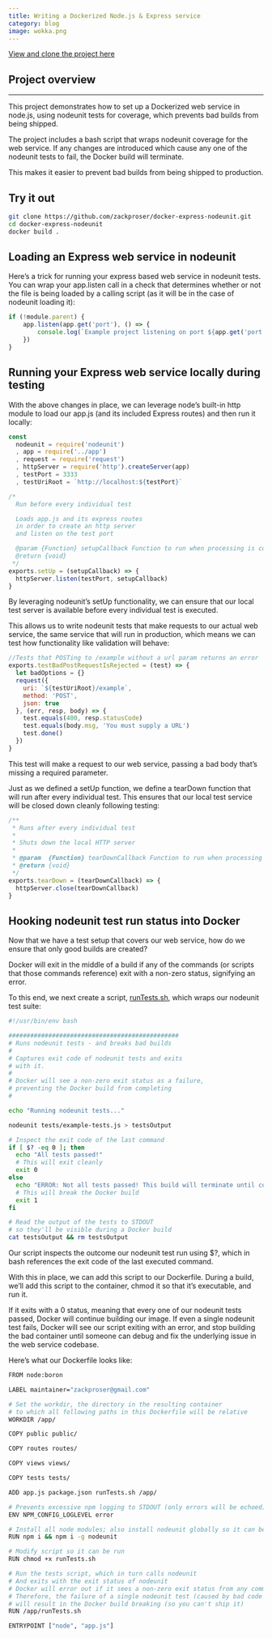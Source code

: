 ```yaml
---
title: Writing a Dockerized Node.js & Express service
category: blog
image: wokka.png
---
```

[View and clone the project here](https://github.com/zackproser/docker-express-nodeunit)

## Project overview

* * *

This project demonstrates how to set up a Dockerized web service in node.js, using nodeunit tests for coverage, which prevents bad builds from being shipped.

The project includes a bash script that wraps nodeunit coverage for the web service. If any changes are introduced which cause any one of the nodeunit tests to fail, the Docker build will terminate.

This makes it easier to prevent bad builds from being shipped to production.

## Try it out
```bash
git clone https://github.com/zackproser/docker-express-nodeunit.git
cd docker-express-nodeunit
docker build .
```
## Loading an Express web service in nodeunit

Here’s a trick for running your express based web service in nodeunit tests. You can wrap your app.listen call in a check that determines whether or not the file is being loaded by a calling script (as it will be in the case of nodeunit loading it):
```javascript
if (!module.parent) {
    app.listen(app.get('port'), () => {
        console.log(`Example project listening on port ${app.get('port')}`)
    })
}
```
## Running your Express web service locally during testing

With the above changes in place, we can leverage node’s built-in http module to load our app.js (and its included Express routes) and then run it locally:
```javascript
const
  nodeunit = require('nodeunit')
  , app = require('../app')
  , request = require('request')
  , httpServer = require('http').createServer(app)
  , testPort = 3333
  , testUriRoot = `http://localhost:${testPort}`

/*
  Run before every individual test

  Loads app.js and its express routes
  in order to create an http server
  and listen on the test port

  @param {Function} setupCallback Function to run when processing is complete
  @return {void}
 */
exports.setUp = (setupCallback) => {
  httpServer.listen(testPort, setupCallback)
}
```
By leveraging nodeunit’s setUp functionality, we can ensure that our local test server is available before every individual test is executed.

This allows us to write nodeunit tests that make requests to our actual web service, the same service that will run in production, which means we can test how functionality like validation will behave:
```javascript
//Tests that POSTing to /example without a url param returns an error
exports.testBadPostRequestIsRejected = (test) => {
  let badOptions = {}
  request({
    uri: `${testUriRoot}/example`,
    method: 'POST',
    json: true
  }, (err, resp, body) => {
    test.equals(400, resp.statusCode)
    test.equals(body.msg, 'You must supply a URL')
    test.done()
  })
}
```
This test will make a request to our web service, passing a bad body that’s missing a required parameter.

Just as we defined a setUp function, we define a tearDown function that will run after every individual test. This ensures that our local test service will be closed down cleanly following testing:
```javascript
/**
 * Runs after every individual test
 *
 * Shuts down the local HTTP server
 *
 * @param  {Function} tearDownCallback Function to run when processing is complete
 * @return {void}
 */
exports.tearDown = (tearDownCallback) => {
  httpServer.close(tearDownCallback)
}
```
## Hooking nodeunit test run status into Docker

Now that we have a test setup that covers our web service, how do we ensure that only good builds are created?

Docker will exit in the middle of a build if any of the commands (or scripts that those commands reference) exit with a non-zero status, signifying an error.

To this end, we next create a script, [runTests.sh](http://runTests.sh), which wraps our nodeunit test suite:
```bash
#!/usr/bin/env bash

###############################################
# Runs nodeunit tests - and breaks bad builds
#
# Captures exit code of nodeunit tests and exits
# with it.
#
# Docker will see a non-zero exit status as a failure,
# preventing the Docker build from completing
#

echo "Running nodeunit tests..."

nodeunit tests/example-tests.js > testsOutput

# Inspect the exit code of the last command
if [ $? -eq 0 ]; then
  echo "All tests passed!"
  # This will exit cleanly
  exit 0
else
  echo "ERROR: Not all tests passed! This build will terminate until code is fixed!"
  # This will break the Docker build
  exit 1
fi

# Read the output of the tests to STDOUT
# so they'll be visible during a Docker build
cat testsOutput && rm testsOutput
```

Our script inspects the outcome our nodeunit test run using $?, which in bash references the exit code of the last executed command.

With this in place, we can add this script to our Dockerfile. During a build, we’ll add this script to the container, chmod it so that it’s executable, and run it.

If it exits with a 0 status, meaning that every one of our nodeunit tests passed, Docker will continue building our image. If even a single nodeunit test fails, Docker will see our script exiting with an error, and stop building the bad container until someone can debug and fix the underlying issue in the web service codebase.

Here’s what our Dockerfile looks like:
```bash
FROM node:boron

LABEL maintainer="zackproser@gmail.com"

# Set the workdir, the directory in the resulting container
# to which all following paths in this Dockerfile will be relative
WORKDIR /app/

COPY public public/

COPY routes routes/

COPY views views/

COPY tests tests/

ADD app.js package.json runTests.sh /app/

# Prevents excessive npm logging to STDOUT (only errors will be echoed)
ENV NPM_CONFIG_LOGLEVEL error

# Install all node modules; also install nodeunit globally so it can be called in our runTests.sh bash script
RUN npm i && npm i -g nodeunit

# Modify script so it can be run
RUN chmod +x runTests.sh

# Run the tests script, which in turn calls nodeunit
# And exits with the exit status of nodeunit
# Docker will error out if it sees a non-zero exit status from any command
# Therefore, the failure of a single nodeunit test (caused by bad code or project changes)
# will result in the Docker build breaking (so you can't ship it)
RUN /app/runTests.sh

ENTRYPOINT ["node", "app.js"]
```